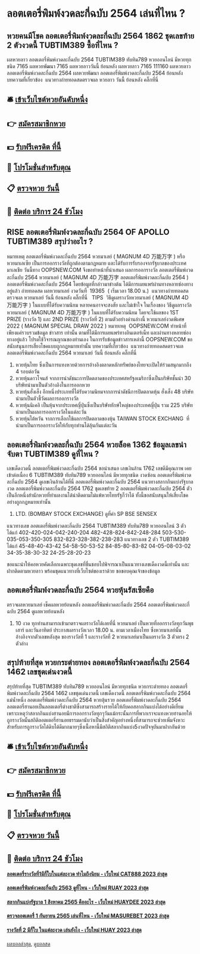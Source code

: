 # ลอตเตอรี่พิมพ์งวดละกี่ฉบับ 2564 เล่นที่ไหน ?
## หวยคนมีโชค ลอตเตอรี่พิมพ์งวดละกี่ฉบับ 2564 1862 ชุดเลขท้าย 2 ตัวงวดนี้ TUBTIM389 ซื้อที่ไหน ?
ผลหวยลาว ลอตเตอรี่พิมพ์งวดละกี่ฉบับ 2564 TUBTIM389 ทับทิม789 หวยออนไลน์ มีหวยทุกชนิด 7165 ผลหวยพัฒนา 7165 ผลหวยลาววันนี้ ย้อนหลัง
ผลหวยลาว 7165 111160
 ผลหวยลาว ลอตเตอรี่พิมพ์งวดละกี่ฉบับ 2564 ผลหวยพัฒนา ลอตเตอรี่พิมพ์งวดละกี่ฉบับ 2564 ย้อนหลัง 
บทความที่เกี่ยวข้อง
 แนวทางถ่ายทอดสดตรวจผล หวยลาว วันนี้ ย้อนหลัง คลิ๊กที่นี่  

## 🛎 [เข้าเว็บไซต์หวยอันดับหนึ่ง](https://bit.ly/3BG5bNw)
## 👉 [สมัครสมาชิกหวย](https://bit.ly/3BG5bNw)
## 💵 [รับฟรีเครดิต ที่นี้](https://bit.ly/3C3mvgS)
## 👑 [โปรโมชั่นสำหรับตุณ](https://bit.ly/3C3mvgS)
## 📋 [ตรวจหวย วันนี้](https://bit.ly/3C3mvgS)
## 📱 [ติดต่อ บริการ 24 ชัวโมง](https://bit.ly/3C3mvgS)

## RISE ลอตเตอรี่พิมพ์งวดละกี่ฉบับ 2564 OF APOLLO TUBTIM389 สรุปว่าอะไร ?
หมายเหตุ ลอตเตอรี่พิมพ์งวดละกี่ฉบับ 2564 หวยมาเลย์ ( MAGNUM 4D 万能万字 ) หรือ หวยมาเลเซีย เป็นการออกรางวัลที่ถูกต้องตามกฎหมาย และได้รับการรับรองจากรัฐบาลของประเทศมาเลเชีย
วันนี้ทาง OOPSNEW.COM จึงขอทำหน้าที่นำเสนอ ผลการออกรางวัล ลอตเตอรี่พิมพ์งวดละกี่ฉบับ 2564 หวยมาเลย์ ( MAGNUM 4D 万能万字 ลอตเตอรี่พิมพ์งวดละกี่ฉบับ 2564 ) ลอตเตอรี่พิมพ์งวดละกี่ฉบับ 2564 โดยข้อมูลที่กล่าวมาข่างต้น ได้มีการเผยแพร่ผ่านทางหลายช่องทางอยู่แล้ว
ถ่ายทอดสด ผลหวยมาเลย์ งวดวันที่  19365  ( เริ่มเวลา 18.00 น.)
 แนวทางถ่ายทอดสดตรวจผล หวยมาเลย์ วันนี้ ย้อนหลัง คลิ๊กที่นี่  
TIPS  วิธีดูผลรางวัลหวยมาเลย์ ( MAGNUM 4D 万能万字 ) ในแบบที่ได้รับความนิยม
หลายคนอาจจะสงสัย และไม่เข้าใจ ในเรื่องของ วิธีดูผลรางวัล หวยมาเลย์ ( MAGNUM 4D 万能万字 ) ในแบบที่ได้รับความนิยม โดยจะใช้ผลของ 1ST PRIZE (รางวัล 1) และ 2ND PRIZE (รางวัลที่ 2) ตามตัวอย่างด่านล่างนี้
หวยมาเลย์งวดพิเศษ 2022 ( MAGNUM SPECIAL DRAW 2022 )
หมายเหตุ  OOPSNEW.COM ทำหน้าที่เพียงแค่รวบรวมข้อมูล ข่าวสาร เท่านั้น ตามที่ได้มีการเผยแพร่ทางอินเตอร์เน็ท และผ่านทางหลายช่องทางอยู่แล้ว โปรดใช้วิจารณญาณของท่านเอง ในการรับข้อมูลข่าวสารเหล่านี้ OOPSNEW.COM ขอสนับสนุนการเสี่ยงโชคแบบถูกกฎหมายเท่านั้น
บทความที่เกี่ยวข้อง
 แนวทางถ่ายทอดสดตรวจผล ลอตเตอรี่พิมพ์งวดละกี่ฉบับ 2564 หวยมาเลย์ วันนี้ ย้อนหลัง คลิ๊กที่นี่  
1. หวยหุ้นไทย ซึ่งเป็นการแทงหวยด้วยการอ้างอิงตลาดหลักทรัพย์ของไทยจะเปิดให้ร่วมสนุกมากถึง 4 รอบต่อวัน
2. หวยหุ้นดาวโจนส์ จากการนำดัชนะการปิดตลาดของประเทศสหรัฐอเมริกาซึ่งเป็นบริษัทชั้นนำ 30 บริษัทนำมาเป็นตัวอ้างอิงในการออกหวย
3. หวยหุ้นฮั่งเส็ง อีกหนึ่งประเภทที่ได้รับความนิยมจากการนำดัชนีการปิดตลาดหุ้น ฮั่งเส็ง 48 บริษัท นำมาเป็นตัวชี้วัดผลการออกรางวัล
4. หวยหุ้นนิเคอิ เป็นหุ้นจากประเทศญี่ปุ่นซึ่งเป็นบริษัทยักษ์ใหญ่ของประเทศญี่ปุ่น รวม 225 บริษัท นำมาเป็นผลการออกรางวัลในแต่ละวัน
5. หวยหุ้นไต้หวัน จากการเลือกใช้ผลการปิดตลาดของหุ้น TAIWAN STOCK EXCHANG  ที่นำมาเป็นการออกรางวัลให้กับทุกท่านได้ลุ้นกันแต่ละวัน

## ลอตเตอรี่พิมพ์งวดละกี่ฉบับ 2564 หวยล็อค 1362 ข้อมูลเลขน่าจับตา TUBTIM389 ดูที่ไหน ?
เลขเด็ดงวดนี้ ลอตเตอรี่พิมพ์งวดละกี่ฉบับ 2564 ขอนำเสนอ เลขเงินล้าน 1762 เลขดีมีคุณภาพ เคยเข้าต่อเนื่อง 6 TUBTIM389 ทับทิม789 หวยออนไลน์ มีหวยทุกชนิด งวดซ้อน ลอตเตอรี่พิมพ์งวดละกี่ฉบับ 2564 ดูเลขเงินล้านได้ที่นี่ ลอตเตอรี่พิมพ์งวดละกี่ฉบับ 2564 แนวทางสลากกินแบ่งรัฐบาลงวด ลอตเตอรี่พิมพ์งวดละกี่ฉบับ 2564 1762 ชุดเลขท้าย 2 ลอตเตอรี่พิมพ์งวดละกี่ฉบับ 2564 ตัว เป็นอีกหนึ่งสำนักหวยที่ทำผลงานได้น่าติดตามไม่แพ้หวยไทยรัฐก็ว่าได้ ทั้งนี้ขอสนับสนุนให้เสี่ยงโชคอย่างถูกกฎหมายเท่านั้น
1. LTD. (BOMBAY STOCK EXCHANGE) ดูที่ค่า SP BSE SENSEX

แนวทางเลข ลอตเตอรี่พิมพ์งวดละกี่ฉบับ 2564 TUBTIM389 ทับทิม789 หวยออนไลน์ 3 ตัว ได้แก่
402-420-024-042-240-204
482-428-824-842-248-284
503-530-035-053-350-305
832-823-328-382-238-283
แนวทางเลข 2 ตัว TUBTIM389 ได้แก่
45-48-40-43-42
54-58-50-53-52
84-85-80-83-82
04-05-08-03-02
34-35-38-30-32
24-25-28-20-23

ขอแนะนำให้คอหวยคัดเลือกเฉพาะชุดเลขที่ชื่นชอบไปพิจารณาเป็นแนวทางเลขเด็ดงวดนี้เท่านั้น และฝากติดตามหวยลาว พร้อมชุดแนวทางที่เว็บไซต์ของเราด้วย
ขอขอบคุณเจ้าของข้อมูล

## ลอตเตอรี่พิมพ์งวดละกี่ฉบับ 2564 หวยหุ้นรัสเซียคือ
ตรวจผลหวยมาเลย์
เช็คผลหวยย้อนหลัง ลอตเตอรี่พิมพ์งวดละกี่ฉบับ 2564 ลอตเตอรี่พิมพ์งวดละกี่ฉบับ 2564 ดูผลหวยย้อนหลัง
1. 10 งวด ทุกท่านสามารถเข้ามาตรวจผลรางวัลได้เลยที่นี่ หวยมาเลย์ เป็นหวยที่ออกรางวัลทุกวันพุธ เสาร์ และวันอาทิตย์ ประกาสผลรางวัลเวลา 18.00 น. ตามเวลาเมืองไทย ซึ่งหวยมาเลย์นั้น อ้างอิงจากตัวเลขหลังสุด ของรางวัลที่ 1 และรางวัลที่ 2 หวยมาเลย์มาเป็นผลรางวัล 3 ตัวตรง 2 ตัวล่าง

## สรุปท้ายที่สุด หวยกระต่ายทอง ลอตเตอรี่พิมพ์งวดละกี่ฉบับ 2564 1462 เลขชุดเด่นงวดนี้
สรุปท้ายที่สุด TUBTIM389 ทับทิม789 หวยออนไลน์ มีหวยทุกชนิด หวยกระต่ายทอง ลอตเตอรี่พิมพ์งวดละกี่ฉบับ 2564 1462 เลขชุดเด่นงวดนี้ เลขเด็ดงวดนี้ ลอตเตอรี่พิมพ์งวดละกี่ฉบับ 2564 แม่น้ำหนึ่ง ลอตเตอรี่พิมพ์งวดละกี่ฉบับ 2564 หวยลุ้นรวย ลอตเตอรี่พิมพ์งวดละกี่ฉบับ 2564 ลอตเตอรี่ฮานอยเป็นลอตเตอรี่ต่างชาติซึ่งสามารถสร้างรายได้ให้กับคอสลากกินแบ่งได้อย่างดีเยี่ยมเพราะเหตุว่าสลากกินแบ่งฮานอยมีการออกรางวัลทุกๆวันแม้กระนั้นการที่พวกเราจะแทงหวยฮานอยให้ถูกรางวัลนั้นสถิติลอตเตอรี่ฮานอยธรรมดานับว่าเป็นสิ่งสำคัญอย่างหนึ่งที่สามารถจะช่วยเพิ่มจังหวะสำหรับการถูกรางวัลได้ดิบได้ดีมากมายๆซึ่งเนื้อหานี้มีสถิติสลากกินแบ่ง5งวดปัจจุบันมาฝากกันด้วย

## 🛎 [เข้าเว็บไซต์หวยอันดับหนึ่ง](https://bit.ly/3BG5bNw)
## 👉 [สมัครสมาชิกหวย](https://bit.ly/3BG5bNw)
## 💵 [รับฟรีเครดิต ที่นี้](https://bit.ly/3C3mvgS)
## 👑 [โปรโมชั่นสำหรับตุณ](https://bit.ly/3C3mvgS)
## 📋 [ตรวจหวย วันนี้](https://bit.ly/3C3mvgS)
## 📱 [ติดต่อ บริการ 24 ชัวโมง](https://bit.ly/3C3mvgS)

#### [ลอตเตอรี่รางวัลที่1มีกี่ใบในแต่ละงวด ทำไมถึงนิยม - เว็บใหม่ CAT888 2023 ล่าสุด](https://atom.io/themes/ลอตเตอรี่รางวัลที่1มีกี่ใบในแต่ละงวด%20ทำไมถึงนิยม%20-%20เว็บใหม่%20cat888%202023%20ล่าสุด)
#### [ลอตเตอรี่พิมพ์งวดละกี่ฉบับ 2563 ดูที่ไหน - เว็บใหม่ RUAY 2023 ล่าสุด](https://atom.io/themes/ลอตเตอรี่พิมพ์งวดละกี่ฉบับ%202563%20ดูที่ไหน%20-%20เว็บใหม่%20ruay%202023%20ล่าสุด)
#### [สลากกินแบ่งรัฐบาล 1 สิงหาคม 2565 คืออะไร - เว็บใหม่ HUAYDEE 2023 ล่าสุด](https://atom.io/themes/สลากกินแบ่งรัฐบาล%201%20สิงหาคม%202565%20คืออะไร%20-%20เว็บใหม่%20huaydee%202023%20ล่าสุด)
#### [ตรวจลอตเตอรี่ 1 กันยายน 2565 เล่นที่ไหน - เว็บใหม่ MASUREBET 2023 ล่าสุด](https://atom.io/themes/ตรวจลอตเตอรี่%201%20กันยายน%202565%20เล่นที่ไหน%20-%20เว็บใหม่%20masurebet%202023%20ล่าสุด)
#### [รางวัลที่ 2 มีกี่ใบ ในแต่ละงวด เล่นยังไง - เว็บใหม่ HUAY 2023 ล่าสุด](https://atom.io/themes/รางวัลที่%202%20มีกี่ใบ%20ในแต่ละงวด%20เล่นยังไง%20-%20เว็บใหม่%20huay%202023%20ล่าสุด)

[ผลบอลล่าสุด](https://siamsport.tv "ผลบอลล่าสุด"), [ดูบอลสด](https://siamsport.tv/ดูบอลสด "ดูบอลสด")